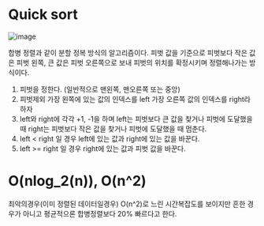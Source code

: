 # Quick sort

![image](https://user-images.githubusercontent.com/81360154/210578359-0101c672-68db-48b8-8d53-cbc83729ec8c.png)

합병 정렬과 같이 분할 정복 방식의 알고리즘이다.
피벗 값을 기준으로 피벗보다 작은 값은 피벗 왼쪽, 큰 값은 피벗 오른쪽으로 보내 피벗의 위치를 확정시키며 정렬해나가는 방식이다.

1. 피벗을 정한다. (일반적으로 맨왼쪽, 맨오른쪽 또는 중앙)
2. 피벗제외 가장 왼쪽에 있는 값의 인덱스를 left 가장 오른쪽 값의 인덱스를 right라 하자
3. left와 right에 각각 +1, -1을 하며 left는 피벗보다 큰 값을 찾거나 피벗에 도달했을 때 right는 피벗보다 작은 값을 찾거나 피벗에 도달했을 때 멈춘다. 
4. left < right 일 경우 left에 있는 값과 right에 있는 값을 바꾼다.
5. left >= right 일 경우 right에 있는 값과 피벗 값을 바꾼다.

# O(nlog_2(n)), O(n^2)
최악의경우(이미 정렬된 데이터일경우) O(n^2)로 느린 시간복잡도를 보이지만 흔한 경우가 아니고 평균적으론 합병정렬보다 20% 빠르다고 한다.